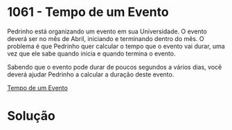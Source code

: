 # 1061 - Tempo de um Evento

Pedrinho está organizando um evento em sua Universidade. O evento deverá ser no mês de Abril, iniciando e terminando dentro do mês. O problema é que Pedrinho quer calcular o tempo que o evento vai durar, uma vez que ele sabe quando inicia e quando termina o evento.

Sabendo que o evento pode durar de poucos segundos a vários dias, você deverá ajudar Pedrinho a calcular a duração deste evento.

[Tempo de um Evento](https://www.beecrowd.com.br/judge/pt/problems/view/1061)

# Solução
```

```
